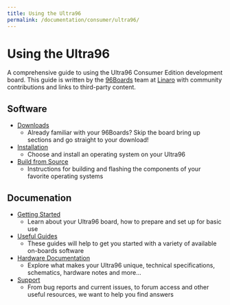 ```yaml
---
title: Using the Ultra96
permalink: /documentation/consumer/ultra96/
---
```


# Using the Ultra96

A comprehensive guide to using the Ultra96 Consumer Edition development board. This guide is written by the [96Boards](https://www.96boards.org/product/ultra96/) team at [Linaro](http://www.linaro.org) with community contributions and links to third-party content.

## Software

- [Downloads](downloads/)
   - Already familiar with your 96Boards? Skip the board bring up sections and go straight to your download!
- [Installation](installation/)
   - Choose and install an operating system on your Ultra96
- [Build from Source](build/)
   - Instructions for building and flashing the components of your favorite operating systems

## Documenation

- [Getting Started](getting-started/)
   - Learn about your Ultra96 board, how to prepare and set up for basic use
- [Useful Guides](guides/)
   - These guides will help to get you started with a variety of available on-boards software
- [Hardware Documentation](hardware-docs/)
   - Explore what makes your Ultra96 unique, technical specifications, schematics, hardware notes and more...
- [Support](support/)
   - From bug reports and current issues, to forum access and other useful resources, we want to help you find answers
